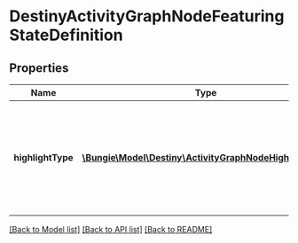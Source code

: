 # DestinyActivityGraphNodeFeaturingStateDefinition

## Properties
Name | Type | Description | Notes
------------ | ------------- | ------------- | -------------
**highlightType** | [**\Bungie\Model\Destiny\ActivityGraphNodeHighlightType**](ActivityGraphNodeHighlightType.md) | The node can be highlighted in a variety of ways - the game iterates through these and finds the first FeaturingState that is valid at the present moment given the Game, Account, and Character state, and renders the node in that state. See the ActivityGraphNodeHighlightType enum for possible values. | [optional] 

[[Back to Model list]](../README.md#documentation-for-models) [[Back to API list]](../README.md#documentation-for-api-endpoints) [[Back to README]](../README.md)


